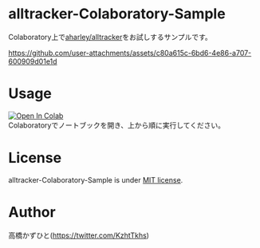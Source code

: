 # alltracker-Colaboratory-Sample
Colaboratory上で[aharley/alltracker](https://github.com/aharley/alltracker)をお試しするサンプルです。<bR>

https://github.com/user-attachments/assets/c80a615c-6bd6-4e86-a707-600909d01e1d

# Usage
[![Open In Colab](https://colab.research.google.com/assets/colab-badge.svg)](https://colab.research.google.com/github/Kazuhito00/alltracker-Colaboratory-Sample/blob/main/alltracker-Colaboratory-Sample.ipynb)<br>
Colaboratoryでノートブックを開き、上から順に実行してください。

# License 
alltracker-Colaboratory-Sample is under [MIT license](LICENSE).

# Author
高橋かずひと(https://twitter.com/KzhtTkhs)
